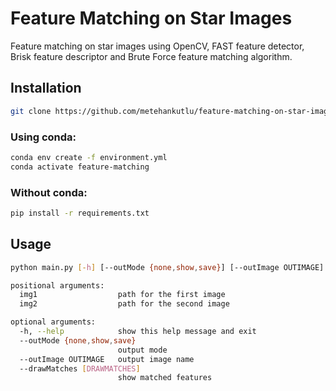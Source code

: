 # Feature Matching on Star Images
Feature matching on star images using OpenCV, FAST feature detector, Brisk feature descriptor and Brute Force feature matching algorithm.

## Installation

```sh
git clone https://github.com/metehankutlu/feature-matching-on-star-images.git
```

### Using conda:

```sh
conda env create -f environment.yml
conda activate feature-matching
```

### Without conda:

```sh
pip install -r requirements.txt
```

## Usage

```sh
python main.py [-h] [--outMode {none,show,save}] [--outImage OUTIMAGE] [--drawMatches [DRAWMATCHES]] img1 img2

positional arguments:
  img1                  path for the first image
  img2                  path for the second image

optional arguments:
  -h, --help            show this help message and exit
  --outMode {none,show,save}
                        output mode
  --outImage OUTIMAGE   output image name
  --drawMatches [DRAWMATCHES]
                        show matched features
```